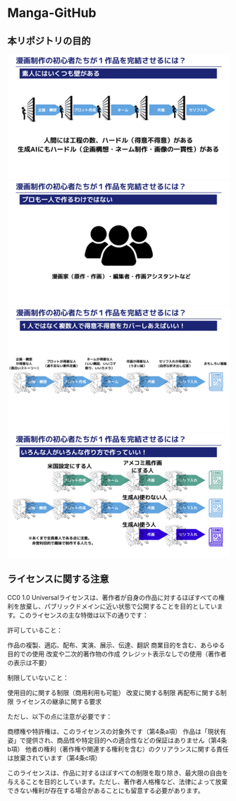 # Manga-GitHub

## 本リポジトリの目的
![slide1](/images/slide1.png)
![slide2](/images/slide2.png)
![slide3](/images/slide3.png)
![slide4](/images/slide4.png)

## ライセンスに関する注意
CC0 1.0 Universalライセンスは、著作者が自身の作品に対するほぼすべての権利を放棄し、パブリックドメインに近い状態で公開することを目的としています。このライセンスの主な特徴は以下の通りです：

許可していること：

作品の複製、適応、配布、実演、展示、伝達、翻訳
商業目的を含む、あらゆる目的での使用
改変や二次的著作物の作成
クレジット表示なしでの使用（著作者の表示は不要）

制限していないこと：

使用目的に関する制限（商用利用も可能）
改変に関する制限
再配布に関する制限
ライセンスの継承に関する要求

ただし、以下の点に注意が必要です：

商標権や特許権は、このライセンスの対象外です（第4条a項）
作品は「現状有姿」で提供され、商品性や特定目的への適合性などの保証はありません（第4条b項）
他者の権利（著作権や関連する権利を含む）のクリアランスに関する責任は放棄されています（第4条c項）

このライセンスは、作品に対するほぼすべての制限を取り除き、最大限の自由を与えることを目的としています。ただし、著作者人格権など、法律によって放棄できない権利が存在する場合があることにも留意する必要があります。
